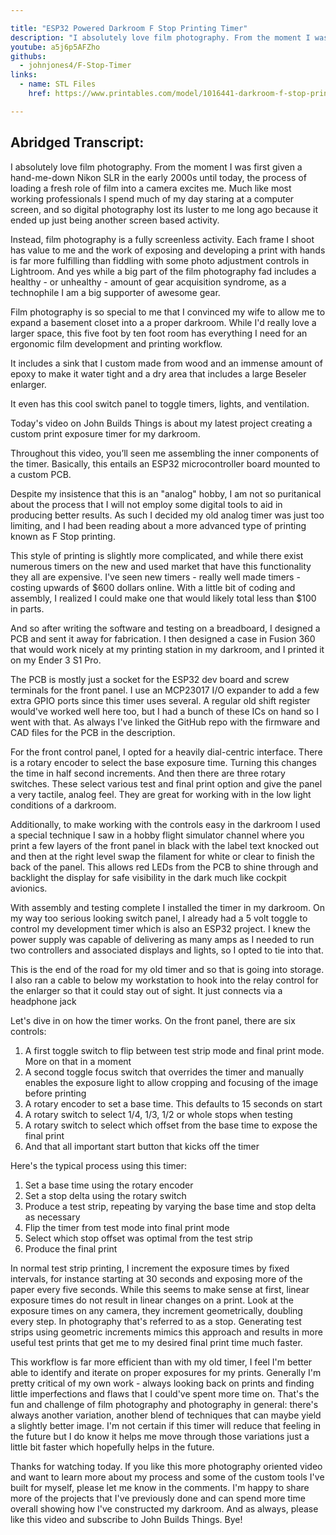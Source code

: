 ```yaml
---

title: "ESP32 Powered Darkroom F Stop Printing Timer"
description: "I absolutely love film photography. From the moment I was first given a hand-me-down Nikon SLR in the early 2000s until today, the process of loading a fresh role of film into a camera excites me. Much like most working professionals I spend much of my day staring at a computer screen, and so digital photography lost its luster to me long ago because it ended up just being another screen based activity. Today's video on John Builds Things is about my latest project creating a custom print exposure timer for my darkroom. "
youtube: a5j6p5AFZho
githubs:
  - johnjones4/F-Stop-Timer
links:
  - name: STL Files
    href: https://www.printables.com/model/1016441-darkroom-f-stop-printing-timer-enclosure-and-contr

---
```


## Abridged Transcript:

I absolutely love film photography. From the moment I was first given a hand-me-down Nikon SLR in the early 2000s until today, the process of loading a fresh role of film into a camera excites me. Much like most working professionals I spend much of my day staring at a computer screen, and so digital photography lost its luster to me long ago because it ended up just being another screen based activity. 

Instead, film photography is a fully screenless activity. Each frame I shoot has value to me and the work of exposing and developing a print with hands is far more fulfilling than fiddling with some photo adjustment controls in Lightroom. And yes while a big part of the film photography fad includes a healthy - or unhealthy - amount of gear acquisition syndrome, as a technophile I am a big supporter of awesome gear. 

Film photography is so special to me that I convinced my wife to allow me to expand a basement closet into a a proper darkroom. While I'd really love a larger space, this five foot by ten foot room has everything I need for an ergonomic film development and printing workflow. 

It includes a sink that I custom made from wood and an immense amount of epoxy to make it water tight and a dry area that includes a large Beseler enlarger. 

It even has this cool switch panel to toggle timers, lights, and ventilation. 

Today's video on John Builds Things is about my latest project creating a custom print exposure timer for my darkroom. 

Throughout this video, you’ll seen me assembling the inner components of the timer. Basically, this entails an ESP32 microcontroller board mounted to a custom PCB. 

Despite my insistence that this is an "analog" hobby, I am not so puritanical about the process that I will not employ some digital tools to aid in producing better results. As such I decided my old analog timer was just too limiting, and I had been reading about a more advanced type of printing known as F Stop printing.

This style of printing is slightly more complicated, and while there exist numerous timers on the new and used market that have this functionality they all are expensive. I've seen new timers - really well made timers - costing upwards of $600 dollars online. With a little bit of coding and assembly, I realized I could make one that would likely total less than $100 in parts.

And so after writing the software and testing on a breadboard, I designed a PCB and sent it away for fabrication. I then designed a case in Fusion 360 that would work nicely at my printing station in my darkroom, and I printed it on my Ender 3 S1 Pro.

The PCB is mostly just a socket for the ESP32 dev board and screw terminals for the front panel. I use an MCP23017 I/O expander to add a few extra GPIO ports since this timer uses several. A regular old shift register would've worked well here too, but I had a bunch of these ICs on hand so I went with that. As always I've linked the GitHub repo with the firmware and CAD files for the PCB in the description.

For the front control panel, I opted for a heavily dial-centric interface. There is a rotary encoder to select the base exposure time. Turning this changes the time in half second increments. And then there are three rotary switches. These select various test and final print option and give the panel a very tactile, analog feel. They are great for working with in the low light conditions of a darkroom.

Additionally, to make working with the controls easy in the darkroom I used a special technique I saw in a hobby flight simulator channel where you print a few layers of the front panel in black with the label text knocked out and then at the right level swap the filament for white or clear to finish the back of the panel. This allows red LEDs from the PCB to shine through and backlight the display for safe visibility in the dark much like cockpit avionics.

With assembly and testing complete I installed the timer in my darkroom. On my way too serious looking switch panel, I already had a 5 volt toggle to control my development timer which is also an ESP32 project. I knew the power supply was capable of delivering as many amps as I needed to run two controllers and associated displays and lights, so I opted to tie into that. 

This is the end of the road for my old timer and so that is going into storage. I also ran a cable to below my workstation to hook into the relay control for the enlarger so that it could stay out of sight. It just connects via a headphone jack

Let's dive in on how the timer works. On the front panel, there are six controls:

1. A first toggle switch to flip between test strip mode and final print mode. More on that in a moment
2. A second toggle focus switch that overrides the timer and manually enables the exposure light to allow cropping and focusing of the image before printing
3. A rotary encoder to set a base time. This defaults to 15 seconds on start
4. A rotary switch to select 1/4, 1/3, 1/2 or whole stops when testing
5. A rotary switch to select which offset from the base time to expose the final print
6. And that all important start button that kicks off the timer

Here's the typical process using this timer:

1. Set a base time using the rotary encoder
2. Set a stop delta using the rotary switch
3. Produce a test strip, repeating by varying the base time and stop delta as necessary
4. Flip the timer from test mode into final print mode
5. Select which stop offset was optimal from the test strip 
6. Produce the final print

In normal test strip printing, I increment the exposure times by fixed intervals, for instance starting at 30 seconds and exposing more of the paper every five seconds. While this seems to make sense at first, linear exposure times do not result in linear changes on a print. Look at the exposure times on any camera, they increment geometrically, doubling every step. In photography that's referred to as a stop. Generating test strips using geometric increments mimics this approach and results in more useful test prints that get me to my desired final print time much faster.

This workflow is far more efficient than with my old timer, I feel I'm better able to identify and iterate on proper exposures for my prints. Generally I'm pretty critical of my own work - always looking back on prints and finding little imperfections and flaws that I could've spent more time on. That's the fun and challenge of film photography and photography in general: there's always another variation, another blend of techniques that can maybe yield a slightly better image. I'm not certain if this timer will reduce that feeling in the future but I do know it helps me move through those variations just a little bit faster which hopefully helps in the future.

Thanks for watching today. If you like this more photography oriented video and want to learn more about my process and some of the custom tools I've built for myself, please let me know in the comments. I'm happy to share more of the projects that I've previously done and can spend more time overall showing how I've constructed my darkroom. And as always, please like this video and subscribe to John Builds Things. Bye!
